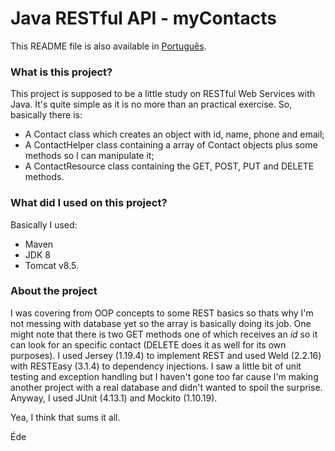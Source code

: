 # Java RESTful API - myContacts

This README file is also available in [Português](README.md).

### What is this project?

This project is supposed to be a little study on RESTful Web Services with Java. It's quite simple as it is no more than an practical exercise. So, basically there is:

- A Contact class which creates an object with id, name, phone and email;
- A ContactHelper class containing a array of Contact objects plus some methods so I can manipulate it;
- A ContactResource class containing the GET, POST, PUT and DELETE methods.

### What did I used on this project?

Basically I used:
- Maven
- JDK 8
- Tomcat v8.5.

### About the project

I was covering from OOP concepts to some REST basics so thats why I'm not messing with database yet so the array is basically doing its job. One might note that there is two GET methods one of which receives an *id* so it can look for an specific contact (DELETE does it as well for its own purposes). I used Jersey (1.19.4) to implement REST and used Weld (2.2.16) with RESTEasy (3.1.4) to dependency injections. I saw a little bit of unit testing and exception handling but I haven't gone too far cause I'm making another project with a real database and didn't wanted to spoil the surprise. Anyway, I used JUnit (4.13.1) and Mockito (1.10.19).

Yea, I think that sums it all.

Éde